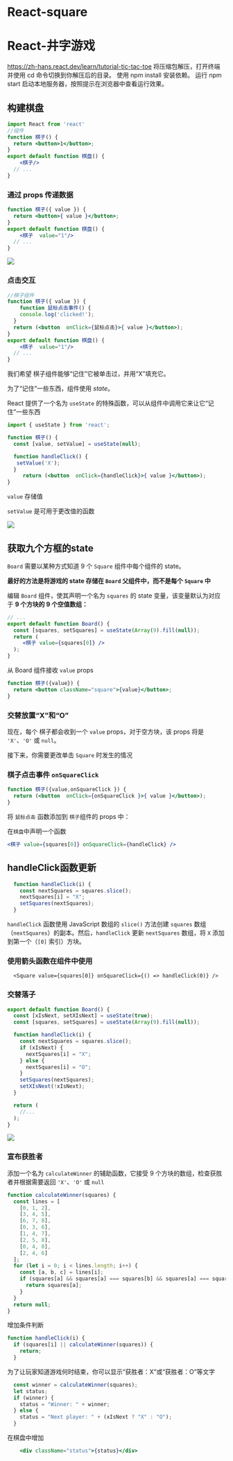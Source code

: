 # React-square
# React-井字游戏

https://zh-hans.react.dev/learn/tutorial-tic-tac-toe
将压缩包解压，打开终端并使用 cd 命令切换到你解压后的目录。
使用 npm install 安装依赖。
运行 npm start 启动本地服务器，按照提示在浏览器中查看运行效果。
## 构建棋盘

```jsx
import React from 'react'
//组件
function 棋子() {
  return <button>1</button>;
}
export default function 棋盘() {
    <棋子/>
  // ...
}
```

### 通过 props 传递数据 

```jsx
function 棋子({ value }) {
  return <button>{ value }</button>;
}
export default function 棋盘() {
    <棋子  value="1"/>
  // ...
}
```

![](https://cdn.staticaly.com/gh/845415120/picx-images-hosting@master/20230711/image.295cfcbt2mdc.webp)

### 点击交互

```jsx
//棋子组件
function 棋子({ value }) {
    function 鼠标点击事件() {
    console.log('clicked!');
  }
  return (<button  onClick={鼠标点击}>{ value }</button>);
}
export default function 棋盘() {
    <棋子  value="1"/>
  // ...
}
```

我们希望 棋子组件能够“记住”它被单击过，并用“X”填充它。

为了“记住”一些东西，组件使用 *state*。

React 提供了一个名为 `useState` 的特殊函数，可以从组件中调用它来让它“记住”一些东西

```jsx
import { useState } from 'react';

function 棋子() {
  const [value, setValue] = useState(null);

  function handleClick() {
   setValue('X');
  }
     return (<button  onClick={handleClick}>{ value }</button>);
}
```

 `value` 存储值

`setValue` 是可用于更改值的函数

![](https://cdn.staticaly.com/gh/845415120/picx-images-hosting@master/20230711/tictac-adding-x-s.4wsc3gpxjmg0.gif)

## 获取九个方框的state

`Board` 需要以某种方式知道 9 个 `Square` 组件中每个组件的 state。

**最好的方法是将游戏的 state 存储在 `Board` 父组件中，而不是每个 `Square` 中**

编辑 `Board` 组件，使其声明一个名为 `squares` 的 state 变量，该变量默认为对应于 **9 个方块的 9 个空值数组：**

```jsx
// ...
export default function Board() {
  const [squares, setSquares] = useState(Array(9).fill(null));
  return (
     <棋子 value={squares[0]} />
  );
}
```

从 Board 组件接收 `value` props

```jsx
function 棋子({value}) {
  return <button className="square">{value}</button>;
}
```



### 交替放置“X”和“O”

现在，每个 棋子都会收到一个 `value` props，对于空方块，该 props 将是 `'X'`、`'O'` 或 `null`。

接下来，你需要更改单击 `Square` 时发生的情况

### 棋子点击事件 `onSquareClick`

```jsx
function 棋子({value,onSquareClick }) {
  return (<button  onClick={onSquareClick }>{ value }</button>);
}
```

将 `鼠标点击` 函数添加到 `棋子`组件的 props 中：

在`棋盘`中声明一个函数

```jsx
<棋子 value={squares[0]} onSquareClick={handleClick} />
```

## handleClick函数更新

```jsx
  function handleClick(i) {
    const nextSquares = squares.slice();
    nextSquares[i] = "X";
    setSquares(nextSquares);
  }
```

`handleClick` 函数使用 JavaScript 数组的 `slice()` 方法创建 `squares` 数组（`nextSquares`）的副本。然后，`handleClick` 更新 `nextSquares` 数组，将 `X` 添加到第一个（`[0]` 索引）方块。

### 使用箭头函数在组件中使用

```
  <Square value={squares[0]} onSquareClick={() => handleClick(0)} />
```

### 交替落子 

```jsx
export default function Board() {
  const [xIsNext, setXIsNext] = useState(true);
  const [squares, setSquares] = useState(Array(9).fill(null));

  function handleClick(i) {
    const nextSquares = squares.slice();
    if (xIsNext) {
      nextSquares[i] = "X";
    } else {
      nextSquares[i] = "O";
    }
    setSquares(nextSquares);
    setXIsNext(!xIsNext);
  }

  return (
    //...
  );
}

```

![](https://cdn.staticaly.com/gh/845415120/picx-images-hosting@master/20230711/o-replaces-x.5fu4yl016ns0.gif)

### 宣布获胜者 

添加一个名为 `calculateWinner` 的辅助函数，它接受 9 个方块的数组，检查获胜者并根据需要返回 `'X'`、`'O'` 或 `null`

```jsx
function calculateWinner(squares) {
  const lines = [
    [0, 1, 2],
    [3, 4, 5],
    [6, 7, 8],
    [0, 3, 6],
    [1, 4, 7],
    [2, 5, 8],
    [0, 4, 8],
    [2, 4, 6]
  ];
  for (let i = 0; i < lines.length; i++) {
    const [a, b, c] = lines[i];
    if (squares[a] && squares[a] === squares[b] && squares[a] === squares[c]) {
      return squares[a];
    }
  }
  return null;
}
```

增加条件判断

```jsx
function handleClick(i) {
  if (squares[i] || calculateWinner(squares)) {
    return;
  }
```

为了让玩家知道游戏何时结束，你可以显示“获胜者：X”或“获胜者：O”等文字

```jsx
  const winner = calculateWinner(squares);
  let status;
  if (winner) {
    status = "Winner: " + winner;
  } else {
    status = "Next player: " + (xIsNext ? "X" : "O");
  }
```

在棋盘中增加

```jsx
    <div className="status">{status}</div>
```
